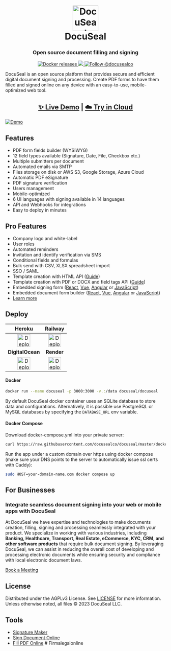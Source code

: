 <h1 align="center" style="border-bottom: none">
  <div>
    <a href="https://www.docuseal.com">
      <img  alt="DocuSeal" src="https://github.com/docusealco/docuseal/assets/5418788/c12cd051-81cd-4402-bc3a-92f2cfdc1b06" width="80" />
      <br>
    </a>
    DocuSeal
  </div>
</h1>
<h3 align="center">
  Open source document filling and signing
</h3>
<p align="center">
  <a href="https://hub.docker.com/r/docuseal/docuseal">
    <img alt="Docker releases" src="https://img.shields.io/docker/v/docuseal/docuseal">
  </a>
  <a href="https://discord.gg/qygYCDGck9">
    <img src="https://img.shields.io/discord/1125112641170448454?logo=discord"/>
  </a>
  <a href="https://twitter.com/intent/follow?screen_name=docusealco">
    <img src="https://img.shields.io/twitter/follow/docusealco?style=social" alt="Follow @docusealco" />
  </a>
</p>
<p>
DocuSeal is an open source platform that provides secure and efficient digital document signing and processing. Create PDF forms to have them filled and signed online on any device with an easy-to-use, mobile-optimized web tool.
</p>
<h2 align="center">
  <a href="https://demo.docuseal.tech">✨ Live Demo</a>
  <span>|</span>
  <a href="https://docuseal.com/sign_up">☁️ Try in Cloud</a>
</h2>

[![Demo](https://github.com/docusealco/docuseal/assets/5418788/d8703ea3-361a-423f-8bfe-eff1bd9dbe14)](https://demo.docuseal.tech)

## Features
- PDF form fields builder (WYSIWYG)
- 12 field types available (Signature, Date, File, Checkbox etc.)
- Multiple submitters per document
- Automated emails via SMTP
- Files storage on disk or AWS S3, Google Storage, Azure Cloud
- Automatic PDF eSignature
- PDF signature verification
- Users management
- Mobile-optimized
- 6 UI languages with signing available in 14 languages
- API and Webhooks for integrations
- Easy to deploy in minutes

## Pro Features
- Company logo and white-label
- User roles
- Automated reminders
- Invitation and identify verification via SMS
- Conditional fields and formulas
- Bulk send with CSV, XLSX spreadsheet import
- SSO / SAML
- Template creation with HTML API ([Guide](https://www.docuseal.com/guides/create-pdf-document-fillable-form-with-html-api))
- Template creation with PDF or DOCX and field tags API ([Guide](https://www.docuseal.com/guides/use-embedded-text-field-tags-in-the-pdf-to-create-a-fillable-form))
- Embedded signing form ([React](https://github.com/docusealco/docuseal-react), [Vue](https://github.com/docusealco/docuseal-vue), [Angular](https://github.com/docusealco/docuseal-angular) or [JavaScript](https://www.docuseal.com/docs/embedded))
- Embedded document form builder ([React](https://github.com/docusealco/docuseal-react), [Vue](https://github.com/docusealco/docuseal-vue), [Angular](https://github.com/docusealco/docuseal-angular) or [JavaScript](https://www.docuseal.com/docs/embedded))
- [Learn more](https://www.docuseal.com/pricing)

## Deploy

|Heroku|Railway|
|:--:|:---:|
| [<img alt="Deploy on Heroku" src="https://www.herokucdn.com/deploy/button.svg" height="40">](https://heroku.com/deploy?template=https://github.com/docusealco/docuseal-heroku) | [<img alt="Deploy on Railway" src="https://railway.app/button.svg" height="40">](https://railway.app/template/IGoDnc?referralCode=ruU7JR)|
|**DigitalOcean**|**Render**|
| [<img alt="Deploy on DigitalOcean" src="https://www.deploytodo.com/do-btn-blue.svg" height="40">](https://cloud.digitalocean.com/apps/new?repo=https://github.com/docusealco/docuseal-digitalocean/tree/master&refcode=421d50f53990) | [<img alt="Deploy to Render" src="https://render.com/images/deploy-to-render-button.svg" height="40">](https://render.com/deploy?repo=https://github.com/docusealco/docuseal-render)

#### Docker

```sh
docker run --name docuseal -p 3000:3000 -v.:/data docuseal/docuseal
```

By default DocuSeal docker container uses an SQLite database to store data and configurations. Alternatively, it is possible use PostgreSQL or MySQL databases by specifying the `DATABASE_URL` env variable.

#### Docker Compose

Download docker-compose.yml into your private server:
```sh
curl https://raw.githubusercontent.com/docusealco/docuseal/master/docker-compose.yml > docker-compose.yml
```

Run the app under a custom domain over https using docker compose (make sure your DNS points to the server to automatically issue ssl certs with Caddy):
```sh
sudo HOST=your-domain-name.com docker compose up
```

## For Businesses
### Integrate seamless document signing into your web or mobile apps with DocuSeal

At DocuSeal we have expertise and technologies to make documents creation, filling, signing and processing seamlessly integrated with your product. We specialize in working with various industries, including **Banking, Healthcare, Transport, Real Estate, eCommerce, KYC, CRM, and other software products** that require bulk document signing. By leveraging DocuSeal, we can assist in reducing the overall cost of developing and processing electronic documents while ensuring security and compliance with local electronic document laws.

[Book a Meeting](https://www.docuseal.com/contact)

## License

Distributed under the AGPLv3 License. See [LICENSE](https://github.com/docusealco/docuseal/blob/master/LICENSE) for more information.
Unless otherwise noted, all files © 2023 DocuSeal LLC.

## Tools

- [Signature Maker](https://www.docuseal.com/online-signature)
- [Sign Document Online](https://www.docuseal.com/sign-documents-online)
- [Fill PDF Online](https://www.docuseal.com/fill-pdf)
#   F i r m a l e g a l o n l i n e  
 